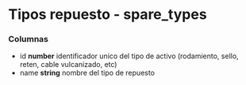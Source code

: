 # Tipos repuesto - spare_types
### Columnas
- id **number** identificador unico del tipo de activo (rodamiento, sello, reten, cable vulcanizado, etc)
- name **string** nombre del tipo de repuesto
